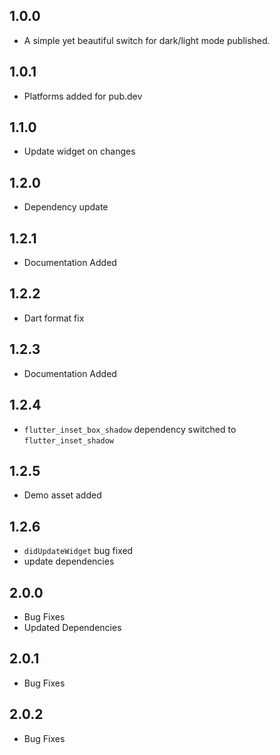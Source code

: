 ## 1.0.0

* A simple yet beautiful switch for dark/light mode published.

## 1.0.1

* Platforms added for pub.dev

## 1.1.0

* Update widget on changes

## 1.2.0

* Dependency update

## 1.2.1

* Documentation Added

## 1.2.2

* Dart format fix

## 1.2.3

* Documentation Added

## 1.2.4

* `flutter_inset_box_shadow` dependency switched to `flutter_inset_shadow`

## 1.2.5

* Demo asset added

## 1.2.6

* `didUpdateWidget` bug fixed
* update dependencies

## 2.0.0

* Bug Fixes
* Updated Dependencies


## 2.0.1

* Bug Fixes

## 2.0.2

* Bug Fixes
